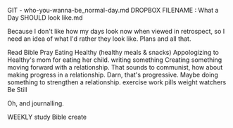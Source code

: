 GIT - who-you-wanna-be_normal-day.md
DROPBOX FILENAME : What a Day SHOULD look like.md


Because I don't like how my days look now when viewed in retrospect, so I need an idea of what I'd rather they look like. Plans and all that.

Read Bible
Pray
Eating Healthy (healthy meals & snacks)
Appologizing to Healthy's mom for eating her child.
writing something
Creating something
moving forward with a relationship.
That sounds to communist, how about making progress in a relationship.
Darn, that's progressive. Maybe doing something to strengthen a relationship.
exercise
work
pills
weight watchers
Be Still

Oh, and journalling.



WEEKLY
study Bible
create